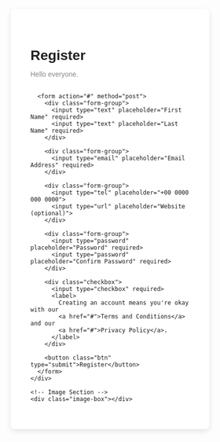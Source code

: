 <!DOCTYPE html>
<html lang="en">
<head>
  <meta charset="UTF-8">
  <meta name="viewport" content="width=device-width, initial-scale=1.0">
  <title>Register</title>
  <style>
    * {
      margin: 0;
      padding: 0;
      box-sizing: border-box;
      font-family: Arial, sans-serif;
    }

    body {
      background: #f5f6fa;
      display: flex;
      justify-content: center;
      align-items: center;
      min-height: 100vh;
      padding: 20px;
    }

    .container {
      display: flex;
      width: 900px;
      max-width: 100%;
      background: #fff;
      border-radius: 8px;
      overflow: hidden;
      box-shadow: 0 4px 12px rgba(0,0,0,0.1);
      flex-direction: row;
    }

    .form-box {
      flex: 1;
      padding: 40px;
    }

    .form-box h2 {
      font-size: 28px;
      margin-bottom: 10px;
      color: #222;
    }

    .form-box p {
      color: #888;
      margin-bottom: 30px;
      font-size: 14px;
    }

    .form-group {
      display: flex;
      gap: 20px;
      margin-bottom: 20px;
      flex-wrap: wrap;
    }

    .form-group input {
      flex: 1;
      min-width: 100px;
      padding: 12px 15px;
      border: 1px solid #ddd;
      border-radius: 5px;
      font-size: 14px;
      outline: none;
      transition: border 0.3s ease;
    }

    .form-group input:focus {
      border-color: #ff6600;
    }

    .checkbox {
      display: flex;
      align-items: flex-start;
      margin-bottom: 20px;
      font-size: 14px;
      color: #555;
      line-height: 1.4;
    }

    .checkbox input {
      margin-right: 10px;
      accent-color: #ff6600;
      margin-top: 2px;
    }

    .checkbox a {
      color: #ff6600;
      text-decoration: none;
    }

    .checkbox a:hover {
      text-decoration: underline;
    }

    .btn {
      background: #ff6600;
      color: #fff;
      border: none;
      padding: 14px;
      font-size: 16px;
      border-radius: 5px;
      cursor: pointer;
      width: 100%;
      transition: background 0.3s ease;
    }

    .btn:hover {
      background: #e65c00;
    }

    .image-box {
      flex: 1;
      background: url('C:\Users\intel\OneDrive\Desktop\image.jpg') no-repeat center center/cover;
      min-height: 300px;
    }

    /* Mobile Responsive */
    @media (max-width: 768px) {
      .container {
        flex-direction: column;
      }

      .image-box {
        height: 250px;
      }

      .form-box {
        padding: 20px;
      }
    }
  </style>
</head>
<body>
  <div class="container">
    <!-- Form Section -->
    <div class="form-box">
      <h2>Register</h2>
      <p>Hello everyone.</p>

      <form action="#" method="post">
        <div class="form-group">
          <input type="text" placeholder="First Name" required>
          <input type="text" placeholder="Last Name" required>
        </div>

        <div class="form-group">
          <input type="email" placeholder="Email Address" required>
        </div>

        <div class="form-group">
          <input type="tel" placeholder="+00 0000 000 0000">
          <input type="url" placeholder="Website (optional)">
        </div>

        <div class="form-group">
          <input type="password" placeholder="Password" required>
          <input type="password" placeholder="Confirm Password" required>
        </div>

        <div class="checkbox">
          <input type="checkbox" required>
          <label>
            Creating an account means you're okay with our 
            <a href="#">Terms and Conditions</a> and our 
            <a href="#">Privacy Policy</a>.
          </label>
        </div>

        <button class="btn" type="submit">Register</button>
      </form>
    </div>

    <!-- Image Section -->
    <div class="image-box"></div>
  </div>
</body>
</html>
